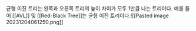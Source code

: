 균형 이진 트리는 왼쪽과 오른쪽 트리의 높이 차이가 모두 1만큼 나는 트리이다. 예를 들어 [[AVL]] 및 [[Red-Black Tree]]는 균형 이진 트리이다.![[Pasted image 20231204061250.png]]

